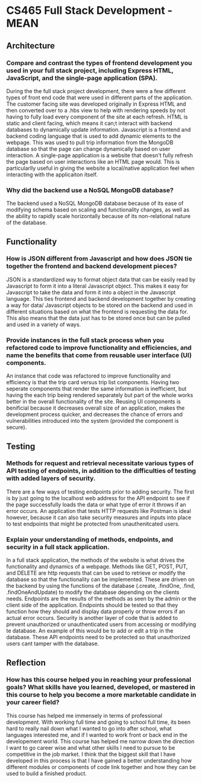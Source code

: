 # CS465 Full Stack Development - MEAN

## Architecture

### Compare and contrast the types of frontend development you used in your full stack project, including Express HTML, JavaScript, and the single-page application (SPA).

During the the full stack project development, there were a few different types of front end code that were used in different parts of the application.  The customer facing site was developed originally in Express HTML and then converted over to a .hbs view to help with rendering speeds by not having to fully load every component of the site at each refresh.  HTML is static and client facing, which means it can;t interact with backend databases to dynamically update information.  Javascript is a frontend and backend coding language that is used to add dynamic elements to the webpage.  This was used to pull trip information from the MongoDB database so that the page can change dynamically based on user interaction.  A single-page application is a website that doesn't fully refresh the page based on user interactions like an HTML page would.  This is particularlly useful in giving the website a local/native application feel when interacting with the applicaiton itself. 

### Why did the backend use a NoSQL MongoDB database?

The backend used a NoSQL MongoDB database because of its ease of modifying schema based on scaling and functionality changes, as well as the ability to rapidly scale horizontally because of its non-relational nature of the database.

## Functionality

### How is JSON different from Javascript and how does JSON tie together the frontend and backend development pieces?

JSON is a standardized way to format object data that can be easily read by Javascript to form it into a literal Javascript object.  This makes it easy for Javascript to take the data and form it into a object in the Javascript language.  This ties frontend and backend development together by creating a way for data/ Javascript objects to be stored on the backend and used in different situations based on what the frontend is requesting the data for. This also means that the data just has to be stored once but can be pulled and used in a variety of ways.

### Provide instances in the full stack process when you refactored code to improve functionality and efficiencies, and name the benefits that come from reusable user interface (UI) components.

An instance that code was refactored to improve functionality and efficiency is that the trip card versus trip list components.  Having two seperate components that render the same information is inefficient, but having the each trip being rendered separately but part of the whole works better in the overall functionality of the site.  Reusing UI components is benificial because it decreases overall size of an application, makes the development process quicker, and decreases the chance of errors and vulnerabilities introduced into the system (provided the component is secure).

## Testing

### Methods for request and retrieval necessitate various types of API testing of endpoints, in addition to the difficulties of testing with added layers of security.

There are a few ways of testing endpoints prior to adding security.  The first is by just going to the localhost web address for the API endpoint to see if the page successfully loads the data or what type of error it throws if an error occurs.  An application that tests HTTP requests like Postman is ideal however, because it can also take security measures and inputs into place to test endpoints that might be protected from unauthenitcated users.

### Explain your understanding of methods, endpoints, and security in a full stack application.

In a full stack application, the methods of the website is what drives the functionality and dynamics of a webpage.  Methods like GET, POST, PUT, and DELETE are http requests that can be used to retrieve or modify the database so that the functionality can be implemented.  These are driven on the backend by using the functions of the database (.create, .findOne, .find, .findOneAndUpdate) to modify the database depending on the clients needs.  Endpoints are the results of the methods as seen by the admin or the client side of the application.  Endpoints should be tested so that they function how they should and display data properly or throw errors if an actual error occurs.  Security is another layer of code that is added to prevent unauthorized or unauthenticated users from accessing or modifying te database.  An example of this would be to add or edit a trip in the database.  These API endpoints need to be protected so that unauthorized users cant tamper with the database.

## Reflection

### How has this course helped you in reaching your professional goals? What skills have you learned, developed, or mastered in this course to help you become a more marketable candidate in your career field?

This course has helped me immensely in terms of professional development.  With working full time and going to school full time, its been hard to really nail down what I wanted to go into after school, what languages interested me, and if I wanted to work front or back end in the developement world.  This course has helped me narrow down the direction I want to go career wise and what other skills I need to pursue to be competitive in the job market.  I think that the biggest skill that I have developed in this process is that I have gained a better understanding how different modules or components of code link together and how they can be used to build a finished product.  
